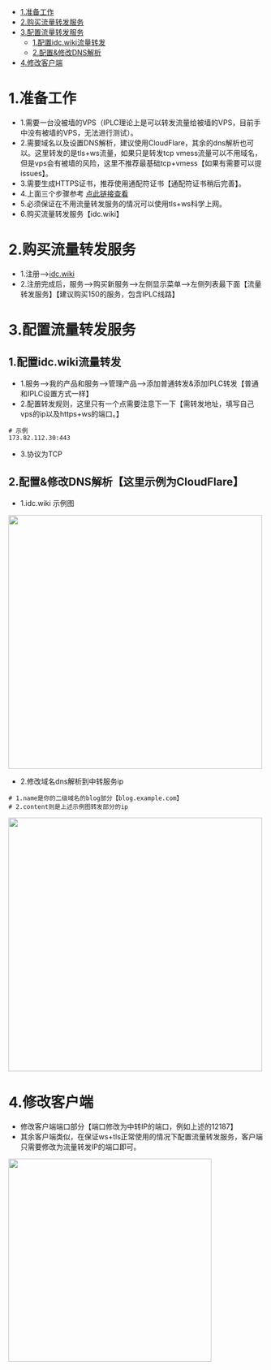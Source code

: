- [1.准备工作](#1准备工作)
- [2.购买流量转发服务](#2购买流量转发服务)
- [3.配置流量转发服务](#3配置流量转发服务)
  * [1.配置idc.wiki流量转发](#1配置idcwiki流量转发)
  * [2.配置&修改DNS解析](#2配置修改dns解析这里示例为cloudflare)
- [4.修改客户端](#4修改客户端)

# 1.准备工作
- 1.需要一台没被墙的VPS（IPLC理论上是可以转发流量给被墙的VPS，目前手中没有被墙的VPS，无法进行测试）。
- 2.需要域名以及设置DNS解析，建议使用CloudFlare，其余的dns解析也可以。这里转发的是tls+ws流量，如果只是转发tcp vmess流量可以不用域名，但是vps会有被墙的风险，这里不推荐最基础tcp+vmess【如果有需要可以提issues】。
- 3.需要生成HTTPS证书，推荐使用通配符证书【通配符证书稍后完善】。
- 4.上面三个步骤参考 [点此链接查看](https://github.com/mack-a/v2ray-agent/blob/master/Cloudflare_Full.md)
- 5.必须保证在不用流量转发服务的情况可以使用tls+ws科学上网。
- 6.购买流量转发服务【idc.wiki】

# 2.购买流量转发服务
- 1.注册-->[idc.wiki](https://idc.wiki)
- 2.注册完成后，服务-->购买新服务-->左侧显示菜单-->左侧列表最下面【流量转发服务】【建议购买150的服务，包含IPLC线路】

# 3.配置流量转发服务
## 1.配置idc.wiki流量转发
- 1.服务-->我的产品和服务-->管理产品-->添加普通转发&添加IPLC转发【普通和IPLC设置方式一样】
- 2.配置转发规则，这里只有一个点需要注意下一下【需转发地址，填写自己vps的ip以及https+ws的端口。】
```
# 示例
173.82.112.30:443
```
- 3.协议为TCP

## 2.配置&修改DNS解析【这里示例为CloudFlare】
- 1.idc.wiki 示例图
<img src="https://raw.githubusercontent.com/mack-a/v2ray-agent/master/fodder/idcwiki_traffic.png" width=500>

- 2.修改域名dns解析到中转服务ip
```
# 1.name是你的二级域名的blog部分【blog.example.com】
# 2.content则是上述示例图转发部分的ip
```
<img src="https://raw.githubusercontent.com/mack-a/v2ray-agent/master/fodder/cloudflare_idcwiki.png" width=500>

# 4.修改客户端
- 修改客户端端口部分【端口修改为中转IP的端口，例如上述的12187】
- 其余客户端类似，在保证ws+tls正常使用的情况下配置流量转发服务，客户端只需要修改为流量转发IP的端口即可。
<img src="https://raw.githubusercontent.com/mack-a/v2ray-agent/master/fodder/Quantumult_Setting.png" width=400>
